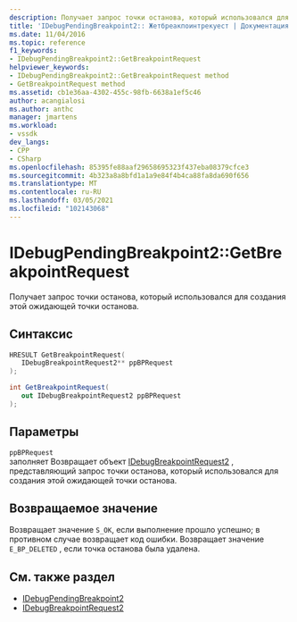 ```yaml
---
description: Получает запрос точки останова, который использовался для создания этой ожидающей точки останова.
title: 'IDebugPendingBreakpoint2:: Жетбреакпоинтрекуест | Документация Майкрософт'
ms.date: 11/04/2016
ms.topic: reference
f1_keywords:
- IDebugPendingBreakpoint2::GetBreakpointRequest
helpviewer_keywords:
- IDebugPendingBreakpoint2::GetBreakpointRequest method
- GetBreakpointRequest method
ms.assetid: cb1e36aa-4302-455c-98fb-6638a1ef5c46
author: acangialosi
ms.author: anthc
manager: jmartens
ms.workload:
- vssdk
dev_langs:
- CPP
- CSharp
ms.openlocfilehash: 85395fe88aaf29658695323f437eba08379cfce3
ms.sourcegitcommit: 4b323a8a8bfd1a1a9e84f4b4ca88fa8da690f656
ms.translationtype: MT
ms.contentlocale: ru-RU
ms.lasthandoff: 03/05/2021
ms.locfileid: "102143068"
---
```

# <a name="idebugpendingbreakpoint2getbreakpointrequest"></a>IDebugPendingBreakpoint2::GetBreakpointRequest
Получает запрос точки останова, который использовался для создания этой ожидающей точки останова.

## <a name="syntax"></a>Синтаксис

```cpp
HRESULT GetBreakpointRequest( 
   IDebugBreakpointRequest2** ppBPRequest
);
```

```csharp
int GetBreakpointRequest( 
   out IDebugBreakpointRequest2 ppBPRequest
);
```

## <a name="parameters"></a>Параметры
`ppBPRequest`\
заполняет Возвращает объект [IDebugBreakpointRequest2](../../../extensibility/debugger/reference/idebugbreakpointrequest2.md) , представляющий запрос точки останова, который использовался для создания этой ожидающей точки останова.

## <a name="return-value"></a>Возвращаемое значение
 Возвращает значение `S_OK`, если выполнение прошло успешно; в противном случае возвращает код ошибки. Возвращает значение `E_BP_DELETED` , если точка останова была удалена.

## <a name="see-also"></a>См. также раздел
- [IDebugPendingBreakpoint2](../../../extensibility/debugger/reference/idebugpendingbreakpoint2.md)
- [IDebugBreakpointRequest2](../../../extensibility/debugger/reference/idebugbreakpointrequest2.md)
